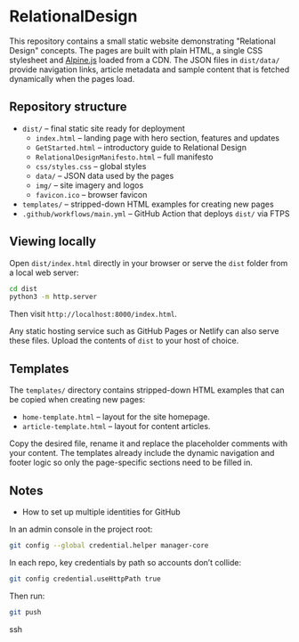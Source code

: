 # RelationalDesign

This repository contains a small static website demonstrating "Relational Design" concepts. The pages are built with plain HTML, a single CSS stylesheet and [Alpine.js](https://alpinejs.dev/) loaded from a CDN. The JSON files in `dist/data/` provide navigation links, article metadata and sample content that is fetched dynamically when the pages load.

## Repository structure

- `dist/` – final static site ready for deployment  
  - `index.html` – landing page with hero section, features and updates  
  - `GetStarted.html` – introductory guide to Relational Design  
  - `RelationalDesignManifesto.html` – full manifesto  
  - `css/styles.css` – global styles  
  - `data/` – JSON data used by the pages  
  - `img/` – site imagery and logos  
  - `favicon.ico` – browser favicon  
- `templates/` – stripped-down HTML examples for creating new pages  
- `.github/workflows/main.yml` – GitHub Action that deploys `dist/` via FTPS

## Viewing locally

Open `dist/index.html` directly in your browser or serve the `dist` folder from a local web server:

```bash
cd dist
python3 -m http.server
```

Then visit `http://localhost:8000/index.html`.

Any static hosting service such as GitHub Pages or Netlify can also serve these files. Upload the contents of `dist` to your host of choice.

## Templates

The `templates/` directory contains stripped-down HTML examples that can be copied when creating new pages:

- `home-template.html` – layout for the site homepage.
- `article-template.html` – layout for content articles.

Copy the desired file, rename it and replace the placeholder comments with your content. The templates already include the dynamic navigation and footer logic so only the page-specific sections need to be filled in.

## Notes

- How to set up multiple identities for GitHub

In an admin console in the project root:

```bash
git config --global credential.helper manager-core
```

In each repo, key credentials by path so accounts don’t collide:

```bash
git config credential.useHttpPath true
```

Then run:

```bash
git push
```

ssh
